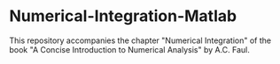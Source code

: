 # Numerical-Integration-Matlab
This repository accompanies the chapter "Numerical Integration" of the book "A Concise Introduction to Numerical Analysis" by A.C. Faul.

